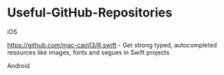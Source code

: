 # Useful-GitHub-Repositories

iOS

https://github.com/mac-cain13/R.swift - Get strong typed, autocompleted resources like images, fonts and segues in Swift projects


Android
